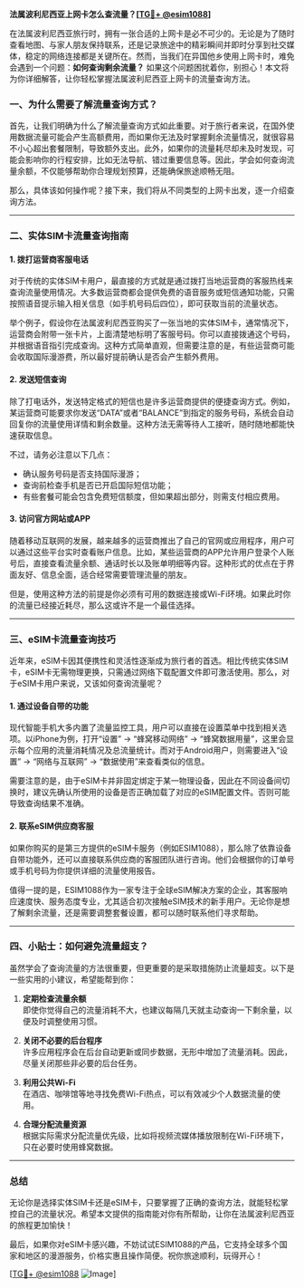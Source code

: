 **法属波利尼西亚上网卡怎么查流量？[[TG💪+ @esim1088](https://t.me/s/esim1088)]**

在法属波利尼西亚旅行时，拥有一张合适的上网卡是必不可少的。无论是为了随时查看地图、与家人朋友保持联系，还是记录旅途中的精彩瞬间并即时分享到社交媒体，稳定的网络连接都是关键所在。然而，当我们在异国他乡使用上网卡时，难免会遇到一个问题：**如何查询剩余流量？** 如果这个问题困扰着你，别担心！本文将为你详细解答，让你轻松掌握法属波利尼西亚上网卡的流量查询方法。

### 一、为什么需要了解流量查询方式？

首先，让我们明确为什么了解流量查询方式如此重要。对于旅行者来说，在国外使用数据流量可能会产生高额费用，而如果你无法及时掌握剩余流量情况，就很容易不小心超出套餐限制，导致额外支出。此外，如果你的流量耗尽却未及时发现，可能会影响你的行程安排，比如无法导航、错过重要信息等。因此，学会如何查询流量余额，不仅能够帮助你合理规划预算，还能确保旅途顺畅无阻。

那么，具体该如何操作呢？接下来，我们将从不同类型的上网卡出发，逐一介绍查询方法。

---

### 二、实体SIM卡流量查询指南

#### 1. **拨打运营商客服电话**
对于传统的实体SIM卡用户，最直接的方式就是通过拨打当地运营商的客服热线来查询流量使用情况。大多数运营商都会提供免费的语音服务或短信通知功能，只需按照语音提示输入相关信息（如手机号码后四位），即可获取当前的流量状态。

举个例子，假设你在法属波利尼西亚购买了一张当地的实体SIM卡，通常情况下，运营商会附带一张卡片，上面清楚地标明了客服号码。你可以直接拨通这个号码，并根据语音指引完成查询。这种方式简单直观，但需要注意的是，有些运营商可能会收取国际漫游费，所以最好提前确认是否会产生额外费用。

#### 2. **发送短信查询**
除了打电话外，发送特定格式的短信也是许多运营商提供的便捷查询方式。例如，某运营商可能要求你发送“DATA”或者“BALANCE”到指定的服务号码，系统会自动回复你的流量使用详情和剩余数量。这种方法无需等待人工接听，随时随地都能快速获取信息。

不过，请务必注意以下几点：
- 确认服务号码是否支持国际漫游；
- 查询前检查手机是否已开启国际短信功能；
- 有些套餐可能会包含免费短信额度，但如果超出部分，则需支付相应费用。

#### 3. **访问官方网站或APP**
随着移动互联网的发展，越来越多的运营商推出了自己的官网或应用程序，用户可以通过这些平台实时查看账户信息。比如，某些运营商的APP允许用户登录个人账号后，直接查看流量余额、通话时长以及账单明细等内容。这种形式的优点在于界面友好、信息全面，适合经常需要管理流量的朋友。

但是，使用这种方法的前提是你必须有可用的数据连接或Wi-Fi环境。如果此时你的流量已经接近耗尽，那么这或许不是一个最佳选择。

---

### 三、eSIM卡流量查询技巧

近年来，eSIM卡因其便携性和灵活性逐渐成为旅行者的首选。相比传统实体SIM卡，eSIM卡无需物理更换，只需通过网络下载配置文件即可激活使用。那么，对于eSIM卡用户来说，又该如何查询流量呢？

#### 1. **通过设备自带的功能**
现代智能手机大多内置了流量监控工具，用户可以直接在设置菜单中找到相关选项。以iPhone为例，打开“设置” -> “蜂窝移动网络” -> “蜂窝数据用量”，这里会显示每个应用的流量消耗情况及总流量统计。而对于Android用户，则需要进入“设置” -> “网络与互联网” -> “数据使用”来查看类似的信息。

需要注意的是，由于eSIM卡并非固定绑定于某一物理设备，因此在不同设备间切换时，建议先确认所使用的设备是否正确加载了对应的eSIM配置文件。否则可能导致查询结果不准确。

#### 2. **联系eSIM供应商客服**
如果你购买的是第三方提供的eSIM卡服务（例如ESIM1088），那么除了依靠设备自带功能外，还可以直接联系供应商的客服团队进行咨询。他们会根据你的订单号或手机号码为你提供详细的流量使用报告。

值得一提的是，ESIM1088作为一家专注于全球eSIM解决方案的企业，其客服响应速度快、服务态度专业，尤其适合初次接触eSIM技术的新手用户。无论你是想了解剩余流量，还是需要调整套餐设置，都可以随时联系他们寻求帮助。

---

### 四、小贴士：如何避免流量超支？

虽然学会了查询流量的方法很重要，但更重要的是采取措施防止流量超支。以下是一些实用的小建议，希望能帮到你：

1. **定期检查流量余额**  
   即使你觉得自己的流量消耗不大，也建议每隔几天就主动查询一下剩余量，以便及时调整使用习惯。

2. **关闭不必要的后台程序**  
   许多应用程序会在后台自动更新或同步数据，无形中增加了流量消耗。因此，尽量关闭那些非必要的后台任务。

3. **利用公共Wi-Fi**  
   在酒店、咖啡馆等地寻找免费Wi-Fi热点，可以有效减少个人数据流量的使用。

4. **合理分配流量资源**  
   根据实际需求分配流量优先级，比如将视频流媒体播放限制在Wi-Fi环境下，只在必要时使用蜂窝数据。

---

### 总结

无论你是选择实体SIM卡还是eSIM卡，只要掌握了正确的查询方法，就能轻松掌控自己的流量状况。希望本文提供的指南能对你有所帮助，让你在法属波利尼西亚的旅程更加愉快！

最后，如果你对eSIM卡感兴趣，不妨试试ESIM1088的产品，它支持全球多个国家和地区的漫游服务，价格实惠且操作简便。祝你旅途顺利，玩得开心！

[[TG💪+ @esim1088](https://t.me/s/esim1088) ![Image](https://i.postimg.cc/4NQfJmqS/Snipaste-2025-05-13-00-14-12.png)]